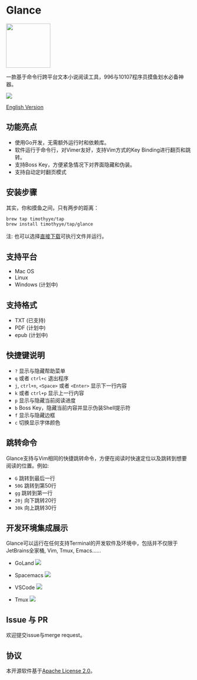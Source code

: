 # Glance

<img src="https://github.com/TimothyYe/glance/blob/master/demo/glance.png?raw=true" width="120" />

一款基于命令行跨平台文本小说阅读工具，996与10107程序员摸鱼划水必备神器。

![](https://github.com/TimothyYe/glance/blob/master/demo/demo.gif?raw=true)

[English Version](#)

## 功能亮点

* 使用Go开发，无需额外运行时和依赖库。
* 软件运行于命令行，对Vimer友好，支持Vim方式的Key Binding进行翻页和跳转。
* 支持Boss Key，方便紧急情况下对界面隐藏和伪装。
* 支持自动定时翻页模式

## 安装步骤

其实，你和摸鱼之间，只有两步的距离：

```bash
brew tap timothyye/tap
brew install timothyye/tap/glance
```

注: 也可以选择[直接下载](https://github.com/TimothyYe/glance/releases)可执行文件并运行。

## 支持平台
* Mac OS
* Linux
* Windows (计划中)

## 支持格式
* TXT (已支持)
* PDF (计划中)
* epub (计划中)

## 快捷键说明

* `?` 显示与隐藏帮助菜单
* `q` 或者 `ctrl+c` 退出程序
* `j`, `ctrl+n`, `<Space>` 或者 `<Enter>` 显示下一行内容
* `k` 或者 `ctrl+p` 显示上一行内容
* `p` 显示与隐藏当前阅读进度
* `b` Boss Key，隐藏当前内容并显示伪装Shell提示符
* `f` 显示与隐藏边框
* `c` 切换显示字体颜色

## 跳转命令

Glance支持与Vim相同的快捷跳转命令，方便在阅读时快速定位以及跳转到想要阅读的位置。例如:

* `G` 跳转到最后一行  
* `50G` 跳转到第50行
* `gg` 跳转到第一行
* `20j` 向下跳转20行
* `30k` 向上跳转30行

## 开发环境集成展示

Glance可以运行在任何支持Terminal的开发软件及环境中，包括并不仅限于JetBrains全家桶, Vim, Tmux, Emacs……

* GoLand
![](https://github.com/TimothyYe/glance/blob/master/demo/goland.png?raw=true)

* Spacemacs
![](https://github.com/TimothyYe/glance/blob/master/demo/spacemacs.png?raw=true)

* VSCode
![](https://github.com/TimothyYe/glance/blob/master/demo/vscode.png?raw=true)

* Tmux
![](https://github.com/TimothyYe/glance/blob/master/demo/tmux.png?raw=true)

## Issue 与 PR

欢迎提交issue与merge request。

## 协议

本开源软件基于[Apache License 2.0](#)。
